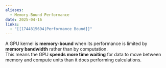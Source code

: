 ```yaml
---
aliases:
  - Memory-Bound Performance
date: 2025-04-16
links:
  - "[[1744815694|Performance Bound]]"
---
```

A GPU kernel is **memory-bound** when its performance is limited by **memory bandwidth** rather than by computation.  
This means the GPU **spends more time waiting** for data to move between memory and compute units than it does performing calculations.